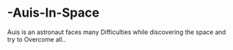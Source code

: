 # -Auis-In-Space
Auis is an astronaut faces many Difficulties while discovering the space and try to Overcome all..
